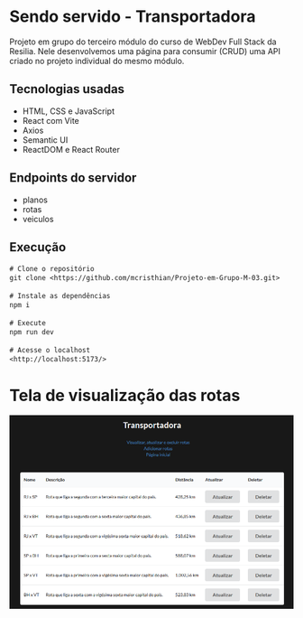 # Sendo servido - Transportadora

Projeto em grupo do terceiro módulo do curso de WebDev Full Stack da Resilia. Nele desenvolvemos uma página para consumir (CRUD) uma API criado no projeto individual do mesmo módulo.

## Tecnologias usadas
- HTML, CSS e JavaScript
- React com Vite
- Axios
- Semantic UI 
- ReactDOM e React Router 

## Endpoints do servidor
- planos
- rotas
- veiculos

## Execução
```
# Clone o repositório
git clone <https://github.com/mcristhian/Projeto-em-Grupo-M-03.git>

# Instale as dependências
npm i

# Execute
npm run dev

# Acesse o localhost
<http://localhost:5173/>
```

# Tela de visualização das rotas
![Descrição](./public/visualizacao.png)